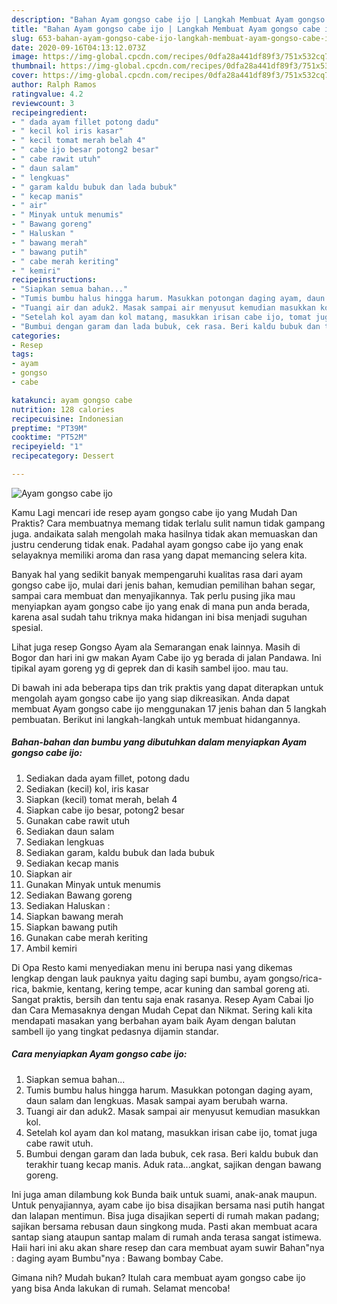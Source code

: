 ```yaml
---
description: "Bahan Ayam gongso cabe ijo | Langkah Membuat Ayam gongso cabe ijo Yang Lezat"
title: "Bahan Ayam gongso cabe ijo | Langkah Membuat Ayam gongso cabe ijo Yang Lezat"
slug: 653-bahan-ayam-gongso-cabe-ijo-langkah-membuat-ayam-gongso-cabe-ijo-yang-lezat
date: 2020-09-16T04:13:12.073Z
image: https://img-global.cpcdn.com/recipes/0dfa28a441df89f3/751x532cq70/ayam-gongso-cabe-ijo-foto-resep-utama.jpg
thumbnail: https://img-global.cpcdn.com/recipes/0dfa28a441df89f3/751x532cq70/ayam-gongso-cabe-ijo-foto-resep-utama.jpg
cover: https://img-global.cpcdn.com/recipes/0dfa28a441df89f3/751x532cq70/ayam-gongso-cabe-ijo-foto-resep-utama.jpg
author: Ralph Ramos
ratingvalue: 4.2
reviewcount: 3
recipeingredient:
- " dada ayam fillet potong dadu"
- " kecil kol iris kasar"
- " kecil tomat merah belah 4"
- " cabe ijo besar potong2 besar"
- " cabe rawit utuh"
- " daun salam"
- " lengkuas"
- " garam kaldu bubuk dan lada bubuk"
- " kecap manis"
- " air"
- " Minyak untuk menumis"
- " Bawang goreng"
- " Haluskan "
- " bawang merah"
- " bawang putih"
- " cabe merah keriting"
- " kemiri"
recipeinstructions:
- "Siapkan semua bahan..."
- "Tumis bumbu halus hingga harum. Masukkan potongan daging ayam, daun salam dan lengkuas. Masak sampai ayam berubah warna."
- "Tuangi air dan aduk2. Masak sampai air menyusut kemudian masukkan kol."
- "Setelah kol ayam dan kol matang, masukkan irisan cabe ijo, tomat juga cabe rawit utuh."
- "Bumbui dengan garam dan lada bubuk, cek rasa. Beri kaldu bubuk dan terakhir tuang kecap manis. Aduk rata...angkat, sajikan dengan bawang goreng."
categories:
- Resep
tags:
- ayam
- gongso
- cabe

katakunci: ayam gongso cabe 
nutrition: 128 calories
recipecuisine: Indonesian
preptime: "PT39M"
cooktime: "PT52M"
recipeyield: "1"
recipecategory: Dessert

---
```



![Ayam gongso cabe ijo](https://img-global.cpcdn.com/recipes/0dfa28a441df89f3/751x532cq70/ayam-gongso-cabe-ijo-foto-resep-utama.jpg)

Kamu Lagi mencari ide resep ayam gongso cabe ijo yang Mudah Dan Praktis? Cara membuatnya memang tidak terlalu sulit namun tidak gampang juga. andaikata salah mengolah maka hasilnya tidak akan memuaskan dan justru cenderung tidak enak. Padahal ayam gongso cabe ijo yang enak selayaknya memiliki aroma dan rasa yang dapat memancing selera kita.

Banyak hal yang sedikit banyak mempengaruhi kualitas rasa dari ayam gongso cabe ijo, mulai dari jenis bahan, kemudian pemilihan bahan segar, sampai cara membuat dan menyajikannya. Tak perlu pusing jika mau menyiapkan ayam gongso cabe ijo yang enak di mana pun anda berada, karena asal sudah tahu triknya maka hidangan ini bisa menjadi suguhan spesial.

Lihat juga resep Gongso Ayam ala Semarangan enak lainnya. Masih di Bogor dan hari ini gw makan Ayam Cabe ijo yg berada di jalan Pandawa. Ini tipikal ayam goreng yg di geprek dan di kasih sambel ijoo. mau tau.


Di bawah ini ada beberapa tips dan trik praktis yang dapat diterapkan untuk mengolah ayam gongso cabe ijo yang siap dikreasikan. Anda dapat membuat Ayam gongso cabe ijo menggunakan 17 jenis bahan dan 5 langkah pembuatan. Berikut ini langkah-langkah untuk membuat hidangannya.

<!--inarticleads1-->

##### Bahan-bahan dan bumbu yang dibutuhkan dalam menyiapkan Ayam gongso cabe ijo:

1. Sediakan  dada ayam fillet, potong dadu
1. Sediakan  (kecil) kol, iris kasar
1. Siapkan  (kecil) tomat merah, belah 4
1. Siapkan  cabe ijo besar, potong2 besar
1. Gunakan  cabe rawit utuh
1. Sediakan  daun salam
1. Sediakan  lengkuas
1. Sediakan  garam, kaldu bubuk dan lada bubuk
1. Sediakan  kecap manis
1. Siapkan  air
1. Gunakan  Minyak untuk menumis
1. Sediakan  Bawang goreng
1. Sediakan  Haluskan :
1. Siapkan  bawang merah
1. Siapkan  bawang putih
1. Gunakan  cabe merah keriting
1. Ambil  kemiri


Di Opa Resto kami menyediakan menu ini berupa nasi yang dikemas lengkap dengan lauk pauknya yaitu daging sapi bumbu, ayam gongso/rica-rica, bakmie, kentang, kering tempe, acar kuning dan sambal goreng ati. Sangat praktis, bersih dan tentu saja enak rasanya. Resep Ayam Cabai Ijo dan Cara Memasaknya dengan Mudah Cepat dan Nikmat. Sering kali kita mendapati masakan yang berbahan ayam baik Ayam dengan balutan sambell ijo yang tingkat pedasnya dijamin standar. 

<!--inarticleads2-->

##### Cara menyiapkan Ayam gongso cabe ijo:

1. Siapkan semua bahan...
1. Tumis bumbu halus hingga harum. Masukkan potongan daging ayam, daun salam dan lengkuas. Masak sampai ayam berubah warna.
1. Tuangi air dan aduk2. Masak sampai air menyusut kemudian masukkan kol.
1. Setelah kol ayam dan kol matang, masukkan irisan cabe ijo, tomat juga cabe rawit utuh.
1. Bumbui dengan garam dan lada bubuk, cek rasa. Beri kaldu bubuk dan terakhir tuang kecap manis. Aduk rata...angkat, sajikan dengan bawang goreng.


Ini juga aman dilambung kok Bunda baik untuk suami, anak-anak maupun. Untuk penyajiannya, ayam cabe ijo bisa disajikan bersama nasi putih hangat dan lalapan mentimun. Bisa juga disajikan seperti di rumah makan padang; sajikan bersama rebusan daun singkong muda. Pasti akan membuat acara santap siang ataupun santap malam di rumah anda terasa sangat istimewa. Haii hari ini aku akan share resep dan cara membuat ayam suwir Bahan&#34;nya : daging ayam Bumbu&#34;nya : Bawang bombay Cabe. 

Gimana nih? Mudah bukan? Itulah cara membuat ayam gongso cabe ijo yang bisa Anda lakukan di rumah. Selamat mencoba!
